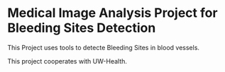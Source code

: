 # Medical Image Analysis Project for Bleeding Sites Detection

This Project uses tools to detecte Bleeding Sites in blood vessels.

This project cooperates with UW-Health.
